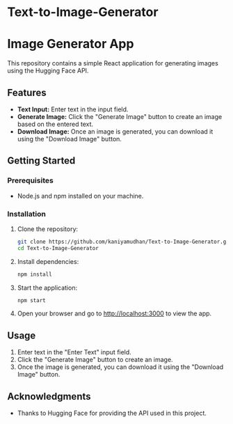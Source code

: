 # Text-to-Image-Generator
# Image Generator App

This repository contains a simple React application for generating images using the Hugging Face API.

## Features

- **Text Input:** Enter text in the input field.
- **Generate Image:** Click the "Generate Image" button to create an image based on the entered text.
- **Download Image:** Once an image is generated, you can download it using the "Download Image" button.

## Getting Started

### Prerequisites

- Node.js and npm installed on your machine.

### Installation

1. Clone the repository:

    ```bash
    git clone https://github.com/kaniyamudhan/Text-to-Image-Generator.git
    cd Text-to-Image-Generator
    ```

2. Install dependencies:

    ```bash
    npm install
    ```

3. Start the application:

    ```bash
    npm start
    ```

4. Open your browser and go to [http://localhost:3000](http://localhost:3000) to view the app.

## Usage

1. Enter text in the "Enter Text" input field.
2. Click the "Generate Image" button to create an image.
3. Once the image is generated, you can download it using the "Download Image" button.


## Acknowledgments

- Thanks to Hugging Face for providing the API used in this project.

